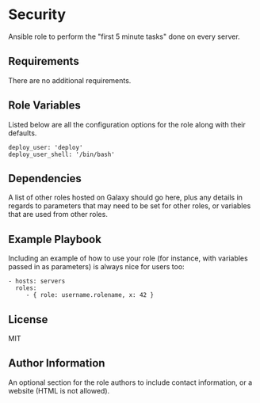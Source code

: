 Security
=========

Ansible role to perform the "first 5 minute tasks" done on every server.

Requirements
------------

There are no additional requirements.

Role Variables
--------------

Listed below are all the configuration options for the role along with their defaults.

```
deploy_user: 'deploy'
deploy_user_shell: '/bin/bash'
```

Dependencies
------------

A list of other roles hosted on Galaxy should go here, plus any details in regards to parameters that may need to be set for other roles, or variables that are used from other roles.

Example Playbook
----------------

Including an example of how to use your role (for instance, with variables passed in as parameters) is always nice for users too:

    - hosts: servers
      roles:
         - { role: username.rolename, x: 42 }

License
-------

MIT

Author Information
------------------

An optional section for the role authors to include contact information, or a website (HTML is not allowed).
